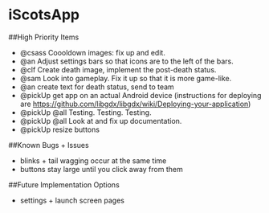 # iScotsApp

##High Priority Items

* @csass Coooldown images: fix up and edit.
* @an Adjust settings bars so that icons are to the left of the bars.
* @clf Create death image, implement the post-death status.
* @sam Look into gameplay. Fix it up so that it is more game-like.
* @an create text for death status, send to team
* @pickUp get app on an actual Android device (instructions for deploying are https://github.com/libgdx/libgdx/wiki/Deploying-your-application)
* @pickUp @all Testing. Testing. Testing.
* @pickUp @all Look at and fix up documentation.
* @pickUp resize buttons

##Known Bugs + Issues
* blinks + tail wagging occur at the same time
* buttons stay large until you click away from them

##Future Implementation Options
* settings + launch screen pages
